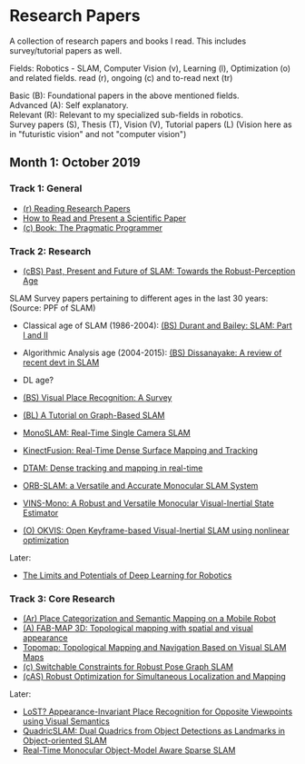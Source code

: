 # Research Papers 

A collection of research papers and books I read. This includes survey/tutorial papers as well. 

Fields: Robotics - SLAM, Computer Vision (v), Learning (l), Optimization (o) and related fields. 
read (r), ongoing (c) and to-read next (tr)   

Basic (B): Foundational papers in the above mentioned fields.  
Advanced (A): Self explanatory.   
Relevant (R): Relevant to my specialized sub-fields in robotics.   
Survey papers (S), Thesis (T), Vision (V), Tutorial papers (L) (Vision here as in "futuristic vision" and not "computer vision")  

## Month 1: October 2019


### Track 1: General

* [(r) Reading Research Papers](http://www.cs.rpi.edu/~sibel/graduate_school/_static/fall2017/reading_research_papers_fall_2017_graduate_skills_seminar.pdf)
* [How to Read and Present a Scientific Paper](http://people.cs.aau.dk/~hans/Dat5/slides.pdf)
* [(c) Book: The Pragmatic Programmer](https://www.amazon.in/Pragmatic-Programmer-Andrew-Hunt/dp/8131722422)


### Track 2: Research 

* [(cBS) Past, Present and Future of SLAM: Towards the Robust-Perception Age](https://arxiv.org/abs/1606.05830)

SLAM Survey papers pertaining to different ages in the last 30 years: (Source: PPF of SLAM)
* Classical age of SLAM (1986-2004): [(BS) Durant and Bailey: SLAM: Part I and II]()
* Algorithmic Analysis age (2004-2015): [(BS) Dissanayake: A review of recent devt in SLAM]()
* DL age?

* [(BS) Visual Place Recognition: A Survey](https://ieeexplore.ieee.org/abstract/document/7339473)
* [(BL) A Tutorial on Graph-Based SLAM](https://ieeexplore.ieee.org/abstract/document/5681215)
* [MonoSLAM: Real-Time Single Camera SLAM](https://www.doc.ic.ac.uk/~ajd/Publications/davison_etal_pami2007.pdf)
* [KinectFusion: Real-Time Dense Surface Mapping and Tracking](https://www.microsoft.com/en-us/research/wp-content/uploads/2016/02/ismar2011.pdf)
* [DTAM: Dense tracking and mapping in real-time](https://ieeexplore.ieee.org/abstract/document/6126513)
* [ORB-SLAM: a Versatile and Accurate Monocular SLAM System](https://arxiv.org/abs/1502.00956)
* [VINS-Mono: A Robust and Versatile Monocular Visual-Inertial State Estimator](https://arxiv.org/abs/1708.03852)
* [(O) OKVIS: Open Keyframe-based Visual-Inertial SLAM using nonlinear optimization](https://journals.sagepub.com/doi/abs/10.1177/0278364914554813?journalCode=ijra)   

Later:

* [The Limits and Potentials of Deep Learning for Robotics](https://arxiv.org/abs/1804.06557)

### Track 3: Core Research

* [(Ar) Place Categorization and Semantic Mapping on a Mobile Robot](https://arxiv.org/abs/1507.02428)
* [(A) FAB-MAP 3D: Topological mapping with spatial and visual appearance](https://ieeexplore.ieee.org/abstract/document/5509587)
* [Topomap: Topological Mapping and Navigation Based on Visual SLAM Maps](https://arxiv.org/abs/1709.05533)
* [(c) Switchable Constraints for Robust Pose Graph SLAM](https://ieeexplore.ieee.org/ielx5/6363628/6385431/06385590.pdf?tp=&arnumber=6385590&isnumber=6385431&ref=aHR0cHM6Ly9zY2hvbGFyLmdvb2dsZS5jb20uYXUvY2l0YXRpb25zP3VzZXI9V25LamZGRUFBQUFKJmhsPWVu&tag=1)
* [(cAS) Robust Optimization for Simultaneous Localization and Mapping](https://core.ac.uk/download/pdf/89299995.pdf)

Later:

* [LoST? Appearance-Invariant Place Recognition for Opposite Viewpoints using Visual Semantics](https://arxiv.org/abs/1804.05526)
* [QuadricSLAM: Dual Quadrics from Object Detections as Landmarks in Object-oriented SLAM](https://arxiv.org/abs/1804.04011)
* [Real-Time Monocular Object-Model Aware Sparse SLAM](https://arxiv.org/abs/1809.09149)
